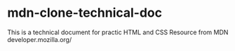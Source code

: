 # mdn-clone-technical-doc

This is a technical document for practic HTML and CSS
Resource from MDN developer.mozilla.org/

